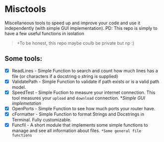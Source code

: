 # Misctools
Miscellaneous tools to speed up and improve your code and use it independently (with simple GUI implementation).
PD: This repo is simply to have a few useful functions in isolation

> +To be honest, this repo maybe coulb be private but np :)

## Some tools:

- [x] ReadLines - Simple Function to search and count how much lines has a file (or characters if a docstring o string is supplied)
- [x] ValidatePath - Simple Function to validate if path exists or is a valid path model.
- [x] SpeedTest - Simple Fuction to measure your internet connection. This tool measures your ``upload`` and ``download`` connection. *_Simple GUI implemetation_
- [x] OpenPorts -  Simple Function to see how much ports your router have.
- [x] cFormatter - Simple Function to format Strings and Docstrings in Terminal. Fully customizable.
- [x] Funcfil - A short module that implements some simple functions to manage and see all information about files. ``*Some general file functions``

